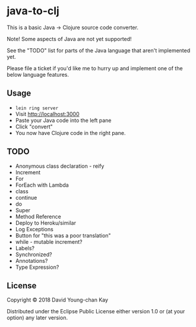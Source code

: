# java-to-clj

This is a basic Java -> Clojure source code converter.

Note! Some aspects of Java are not yet supported!

See the "TODO" list for parts of the Java language that aren't implemented yet.

Please file a ticket if you'd like me to hurry up and implement one of the below language features.

## Usage

* `lein ring server`
* Visit [http://localhost:3000](http://localhost:3000)
* Paste your Java code into the left pane
* Click "convert"
* You now have Clojure code in the right pane.

## TODO

* Anonymous class declaration - reify
* Increment
* For
* ForEach with Lambda
* class
* continue
* do
* Super
* Method Reference
* Deploy to Heroku/similar
* Log Exceptions
* Button for "this was a poor translation"
* while - mutable increment?
* Labels?
* Synchronized?
* Annotations?
* Type Expression?

## License

Copyright © 2018 David Young-chan Kay

Distributed under the Eclipse Public License either version 1.0 or (at
your option) any later version.
